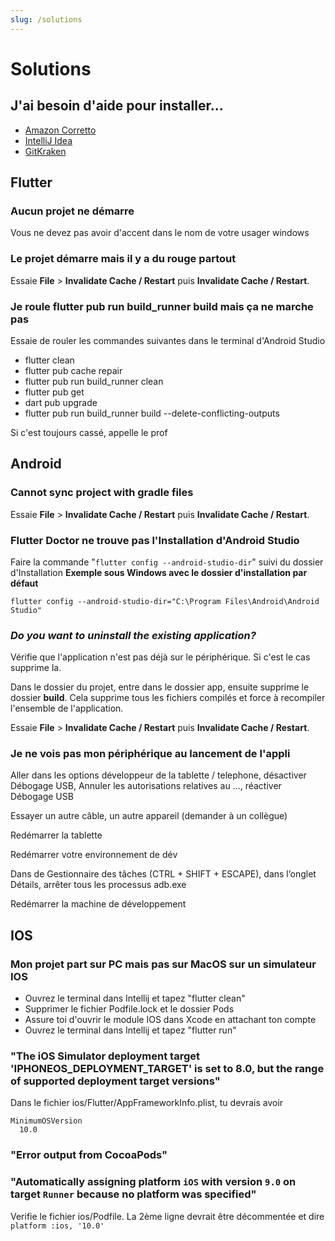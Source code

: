 ```yaml
---
slug: /solutions
---
```


# Solutions

## J'ai besoin d'aide pour installer...

- [Amazon Corretto](https://youtu.be/b7MgJDd1Iks)
- [IntelliJ Idea](https://youtu.be/aWd160BjRYE)
- [GitKraken](https://youtu.be/v10jAu1ELac)

## Flutter

### Aucun projet ne démarre

Vous ne devez pas avoir d'accent dans le nom de votre usager windows

### Le projet démarre mais il y a du rouge partout

Essaie **File** > **Invalidate Cache / Restart** puis **Invalidate Cache / Restart**.

### Je roule flutter pub run build_runner build mais ça ne marche pas

Essaie de rouler les commandes suivantes dans le terminal d'Android Studio
- flutter clean
- flutter pub cache repair
- flutter pub run build_runner clean
- flutter pub get
- dart pub upgrade
- flutter pub run build_runner build --delete-conflicting-outputs

Si c'est toujours cassé, appelle le prof

## Android

### Cannot sync project with gradle files

Essaie **File** > **Invalidate Cache / Restart** puis **Invalidate Cache / Restart**.

### Flutter Doctor ne trouve pas l'Installation d'Android Studio

Faire la commande "`flutter config --android-studio-dir`" suivi du dossier d'Installation **Exemple sous Windows avec le dossier d'installation par défaut**

`flutter config --android-studio-dir="C:\Program Files\Android\Android Studio"`

### *Do you want to uninstall the existing application?*

Vérifie que l'application n'est pas déjà sur le périphérique. Si c'est le cas supprime la.

Dans le dossier du projet, entre dans le dossier app, ensuite supprime le dossier **build**. Cela supprime tous les fichiers compilés et force à recompiler l'ensemble de l'application.

Essaie **File** > **Invalidate Cache / Restart** puis **Invalidate Cache / Restart**.

### Je ne vois pas mon périphérique au lancement de l'appli

Aller dans les options développeur de la tablette / telephone, désactiver Débogage USB, Annuler les autorisations relatives au …, réactiver Débogage USB

Essayer un autre câble, un autre appareil (demander à un collègue)

Redémarrer la tablette

Redémarrer votre environnement de dév

Dans de Gestionnaire des tâches (CTRL + SHIFT + ESCAPE), dans l’onglet Détails, arrêter tous les processus adb.exe

Redémarrer la machine de développement

## IOS

### Mon projet part sur PC mais pas sur MacOS sur un simulateur IOS

- Ouvrez le terminal dans Intellij et tapez "flutter clean"
- Supprimer le fichier Podfile.lock et le dossier Pods
- Assure toi d'ouvrir le module IOS dans Xcode en attachant ton compte
- Ouvrez le terminal dans Intellij et tapez "flutter run"

### "The iOS Simulator deployment target 'IPHONEOS_DEPLOYMENT_TARGET' is set to 8.0, but the range of supported deployment target versions"

Dans le fichier ios/Flutter/AppFrameworkInfo.plist, tu devrais avoir

```
MinimumOSVersion
  10.0
```

### "Error output from CocoaPods"

### "Automatically assigning platform `iOS` with version `9.0` on target `Runner` because no platform was specified"

Verifie le fichier ios/Podfile. La 2ème ligne devrait être décommentée et dire `platform :ios, '10.0'`
